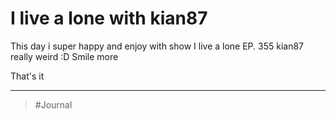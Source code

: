 # I live a lone with kian87

This day i super happy and enjoy with show I live a lone EP. 355
kian87 really weird :D
Smile more

That's it

---
> #Journal
